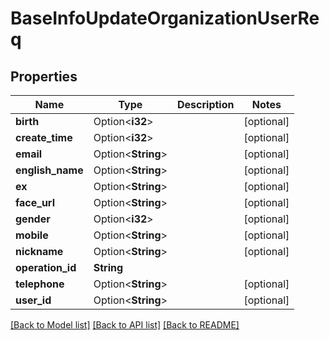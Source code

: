 # BaseInfoUpdateOrganizationUserReq

## Properties

Name | Type | Description | Notes
------------ | ------------- | ------------- | -------------
**birth** | Option<**i32**> |  | [optional]
**create_time** | Option<**i32**> |  | [optional]
**email** | Option<**String**> |  | [optional]
**english_name** | Option<**String**> |  | [optional]
**ex** | Option<**String**> |  | [optional]
**face_url** | Option<**String**> |  | [optional]
**gender** | Option<**i32**> |  | [optional]
**mobile** | Option<**String**> |  | [optional]
**nickname** | Option<**String**> |  | [optional]
**operation_id** | **String** |  | 
**telephone** | Option<**String**> |  | [optional]
**user_id** | Option<**String**> |  | [optional]

[[Back to Model list]](../README.md#documentation-for-models) [[Back to API list]](../README.md#documentation-for-api-endpoints) [[Back to README]](../README.md)


